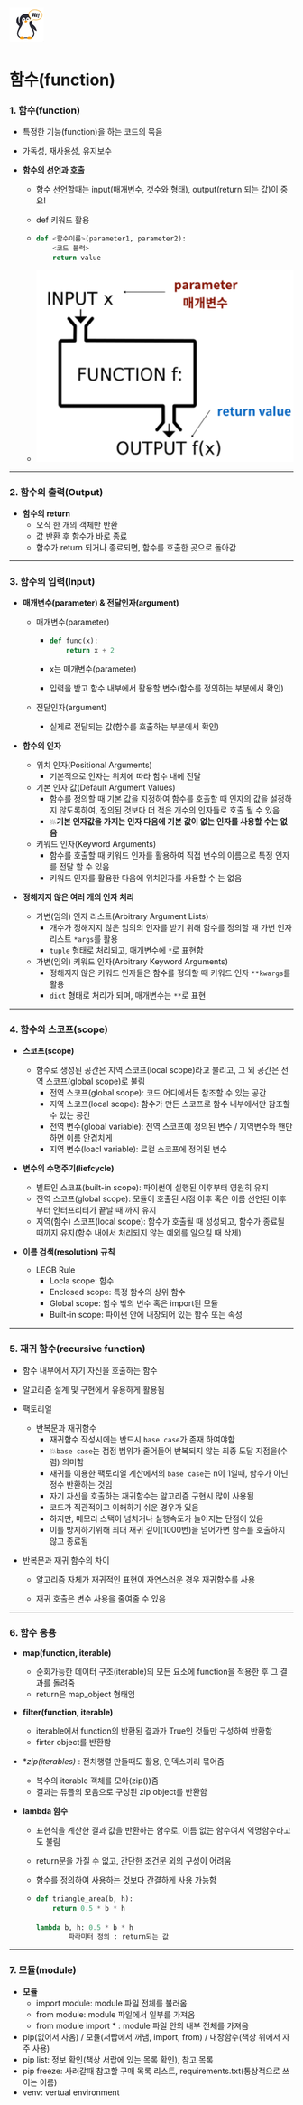## ![펭귄](function.assets/펭귄.png)

# 함수(function)



### 1. 함수(function)

* 특정한 기능(function)을 하는 코드의 묶음

* 가독성, 재사용성, 유지보수

* **함수의 선언과 호출**

  * 함수 선언할때는 input(매개변수, 갯수와 형태), output(return 되는 값)이 중요!

  * def 키워드 활용
  
  * ```python
    def <함수이름>(parameter1, parameter2):
        <코드 블럭>
        return value
    ```
  
  * ![image-20220130114315966](function.assets/image-20220130114315966.png)
  

---



### 2. 함수의 출력(Output)

* **함수의 return**
  * 오직 한 개의 객체만 반환
  * 값 반환 후 함수가 바로 종료
  * 함수가 return 되거나 종료되면, 함수를 호출한 곳으로 돌아감




---



### 3. 함수의 입력(Input)

* **매개변수(parameter) & 전달인자(argument)**

  * 매개변수(parameter)

    * ```python
      def func(x):
          return x + 2
      ```

    * x는 매개변수(parameter)

    * 입력을 받고 함수 내부에서 활용할 변수(함수를 정의하는 부분에서 확인)

  * 전달인자(argument)

    * 실제로 전달되는 값(함수를 호출하는 부분에서 확인)

* **함수의 인자**

  * 위치 인자(Positional Arguments)
    * 기본적으로 인자는 위치에 따라 함수 내에 전달
  * 기본 인자 값(Default Argument Values)
    * 함수를 정의할 때 기본 값을 지정하여 함수를 호출할 때 인자의 값을 설정하지 않도록하여, 정의된 것보다 더 적은 개수의 인자들로 호출 될 수 있음
    * 💥**기본 인자값을 가지는 인자 다음에 기본 값이 없는 인자를 사용할 수는 없음**
  * 키워드 인자(Keyword Arguments)
    * 함수를 호출할 때 키워드 인자를 활용하여 직접 변수의 이름으로 특정 인자를 전달 할 수 있음
    * 키워드 인자를 활용한 다음에 위치인자를 사용할 수 는 없음

* **정해지지 않은 여러 개의 인자 처리**
  * 가변(임의) 인자 리스트(Arbitrary Argument Lists)
    * 개수가 정해지지 않은 임의의 인자를 받기 위해 함수를 정의할 때 가변 인자 리스트 `*args`를 활용
    * `tuple` 형태로 처리되고, 매개변수에 `*`로 표현함
  * 가변(임의) 키워드 인자(Arbitrary Keyword Arguments)
    * 정해지지 않은 키워드 인자들은 함수를 정의할 때 키워드 인자 `**kwargs`를 활용
    * `dict` 형태로 처리가 되며, 매개변수는 `**`로 표현

---

### 4. 함수와 스코프(scope)

* **스코프(scope)**
  * 함수로 생성된 공간은 지역 스코프(local scope)라고 불리고, 그 외 공간은 전역 스코프(global scope)로 불림
    * 전역 스코프(global scope): 코드 어디에서든 참조할 수 있는 공간
    * 지역 스코프(local scope): 함수가 만든 스코프로 함수 내부에서만 참조할 수 있는 공간
    * 전역 변수(global variable): 전역 스코프에 정의된 변수 / 지역변수와 왠만하면 이름 안겹치게
    * 지역 변수(loacl variable): 로컬 스코프에 정의된 변수 
* **변수의 수명주기(liefcycle)**
  * 빌트인 스코프(built-in scope): 파이썬이 실행된 이후부터 영원히 유지
  * 전역 스코프(global scope): 모듈이 호출된 시점 이후 혹은 이름 선언된 이후부터 인터프리터가 끝날 때 까지 유지
  * 지역(함수) 스코프(local scope): 함수가 호출될 때 성성되고, 함수가 종료될 때까지 유지(함수 내에서 처리되지 않는 예외를 일으킬 때 삭제)

* **이름 검색(resolution) 규칙**
  * LEGB Rule
    * Locla scope: 함수
    * Enclosed scope: 특정 함수의 상위 함수
    * Global scope: 함수 밖의 변수 혹은 import된 모듈
    * Built-in scope: 파이썬 안에 내장되어 있는 함수 또는 속성



---



### 5. 재귀 함수(recursive function)

* 함수 내부에서 자기 자신을 호출하는 함수

* 알고리즘 설계 및 구현에서 유용하게 활용됨

* 팩토리얼

  * 반복문과 재귀함수
    * 재귀함수 작성시에는 반드시 `base case`가 존재 하여야함
    * 💥`base case`는 점점 범위가 줄어들어 반복되지 않는 최종 도달 지점을(수렴) 의미함
    * 재귀를 이용한 팩토리얼 계산에서의 `base case`는 n이 1일때, 함수가 아닌 정수 반환하는 것임
    * 자기 자신을 호출하는 재귀함수는 알고리즘 구현시 많이 사용됨
    * 코드가 직관적이고 이해하기 쉬운 경우가 있음
    * 하지만, 메모리 스택이 넘치거나 실행속도가 늘어지는 단점이 있음
    * 이를 방지하기위해 최대 재귀 깊이(1000번)을 넘어가면 함수를 호출하지 않고 종료됨

* 반복문과 재귀 함수의 차이

  * 알고리즘 자체가 재귀적인 표현이 자연스러운 경우 재귀함수를 사용

  * 재귀 호출은 변수 사용을 줄여줄 수 있음

    

---



### 6. 함수 응용

* **map(function, iterable)**
  * 순회가능한 데이터 구조(iterable)의 모든 요소에 function을 적용한 후 그 결과를 돌려줌
  * return은 map_object 형태임

* **filter(function, iterable)**
  * iterable에서 function의 반환된 결과가 True인 것들만 구성하여 반환함
  * firter object를 반환함
* **zip(*iterables)** : 전치행렬 만들때도 활용, 인덱스끼리 묶어줌
  
  * 복수의 iterable 객체를 모아(zip())줌
  * 결과는 튜플의 모음으로 구성된 zip object를 반환함
  
* **lambda 함수**

  * 표현식을 계산한 결과 값을 반환하는 함수로, 이름 없는 함수여서 익명함수라고도 불림

  * return문을 가질 수 없고, 간단한 조건문 외의 구성이 어려움

  * 함수를 정의하여 사용하는 것보다 간결하게 사용 가능함

  * ```python
    def triangle_area(b, h):
        return 0.5 * b * h
    
    lambda b, h: 0.5 * b * h
    		파라미터 정의 : return되는 값
    ```



---



### 7. 모듈(module)

* **모듈**
  * import module: module 파일 전체를 불러옴
  * from module: module 파일에서 일부를 가져옴
  * from module import * : module 파일 안의 내부 전체를 가져옴
* pip(없어서 사옴) / 모듈(서랍에서 꺼냄, import, from) / 내장함수(책상 위에서 자주 사용)
* pip list: 정보 확인(책상 서랍에 있는 목록 확인), 참고 목록
* pip freeze: 사러갈때 참고할 구매 목록 리스트, requirements.txt(통상적으로 쓰이는 이름)
* venv: vertual environment
